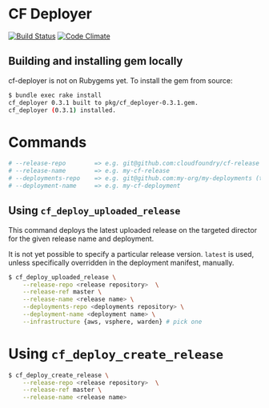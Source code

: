 # CF Deployer

[![Build Status](https://travis-ci.org/pivotal-cf-experimental/cf-deployer.png?branch=master)](https://travis-ci.org/pivotal-cf-experimental/cf-deployer)
[![Code Climate](https://codeclimate.com/repos/52cca2d369568023c40002bb/badges/644c6ea6c8435e9b1bca/gpa.png)](https://codeclimate.com/repos/52cca2d369568023c40002bb/feed)

## Building and installing gem locally

cf-deployer is not on Rubygems yet.
To install the gem from source:

```bash
$ bundle exec rake install
cf_deployer 0.3.1 built to pkg/cf_deployer-0.3.1.gem.
cf_deployer (0.3.1) installed.
```

# Commands

```bash
# --release-repo        => e.g. git@github.com:cloudfoundry/cf-release
# --release-name        => e.g. my-cf-release
# --deployments-repo    => e.g. git@github.com:my-org/my-deployments (this must contian a directory named <release name>)
# --deployment-name     => e.g. my-cf-deployment
```

## Using `cf_deploy_uploaded_release`

This command deploys the latest uploaded release on the targeted director for the given release name and deployment.

It is not yet possible to specify a particular release version.
`latest` is used, unless specifically overridden in the deployment manifest, manually.

```bash
$ cf_deploy_uploaded_release \
    --release-repo <release repository>  \
    --release-ref master \
    --release-name <release name> \
    --deployments-repo <deployments repository> \
    --deployment-name <deployment name> \
    --infrastructure {aws, vsphere, warden} # pick one
```

# Using `cf_deploy_create_release`

```bash
$ cf_deploy_create_release \
    --release-repo <release repository>  \
    --release-ref master \
    --release-name <release name>
```
